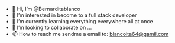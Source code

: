 - 👋 Hi, I’m @Bernarditablanco
- 👀 I’m interested in become to a full stack developer 
- 🌱 I’m currently learning everything everywhere all at once
- 💞️ I’m looking to collaborate on ...
- 📫 How to reach me sendme a email to: blancoita64@gamil.com

<!---
Bernarditablanco/Bernarditablanco is a ✨ special ✨ repository because its `README.md` (this file) appears on your GitHub profile.
You can click the Preview link to take a look at your changes.
--->
